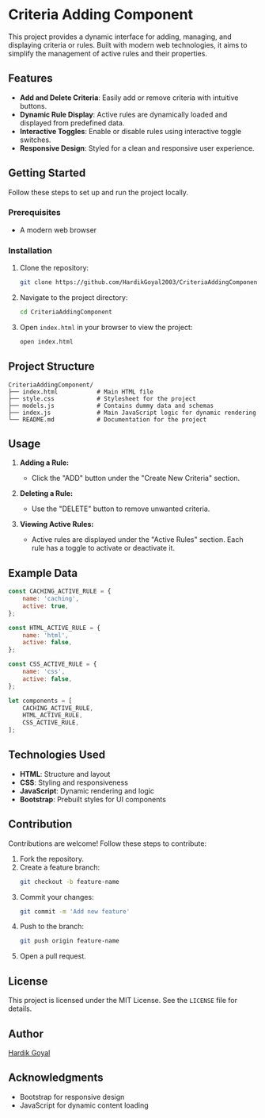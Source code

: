 # Criteria Adding Component

This project provides a dynamic interface for adding, managing, and displaying criteria or rules. Built with modern web technologies, it aims to simplify the management of active rules and their properties.

## Features

- **Add and Delete Criteria**: Easily add or remove criteria with intuitive buttons.
- **Dynamic Rule Display**: Active rules are dynamically loaded and displayed from predefined data.
- **Interactive Toggles**: Enable or disable rules using interactive toggle switches.
- **Responsive Design**: Styled for a clean and responsive user experience.

## Getting Started

Follow these steps to set up and run the project locally.

### Prerequisites

- A modern web browser

### Installation

1. Clone the repository:
   ```bash
   git clone https://github.com/HardikGoyal2003/CriteriaAddingComponent.git
   ```

2. Navigate to the project directory:
   ```bash
   cd CriteriaAddingComponent
   ```

3. Open `index.html` in your browser to view the project:
   ```bash
   open index.html
   ```

## Project Structure

```
CriteriaAddingComponent/
├── index.html           # Main HTML file
├── style.css            # Stylesheet for the project
├── models.js            # Contains dummy data and schemas
├── index.js             # Main JavaScript logic for dynamic rendering
└── README.md            # Documentation for the project
```

## Usage

1. **Adding a Rule:**
   - Click the "ADD" button under the "Create New Criteria" section.

2. **Deleting a Rule:**
   - Use the "DELETE" button to remove unwanted criteria.

3. **Viewing Active Rules:**
   - Active rules are displayed under the "Active Rules" section. Each rule has a toggle to activate or deactivate it.

## Example Data

```javascript
const CACHING_ACTIVE_RULE = {
    name: 'caching',
    active: true,
};

const HTML_ACTIVE_RULE = {
    name: 'html',
    active: false,
};

const CSS_ACTIVE_RULE = {
    name: 'css',
    active: false,
};

let components = [
    CACHING_ACTIVE_RULE,
    HTML_ACTIVE_RULE,
    CSS_ACTIVE_RULE,
];
```

## Technologies Used

- **HTML**: Structure and layout
- **CSS**: Styling and responsiveness
- **JavaScript**: Dynamic rendering and logic
- **Bootstrap**: Prebuilt styles for UI components

## Contribution

Contributions are welcome! Follow these steps to contribute:

1. Fork the repository.
2. Create a feature branch:
   ```bash
   git checkout -b feature-name
   ```
3. Commit your changes:
   ```bash
   git commit -m 'Add new feature'
   ```
4. Push to the branch:
   ```bash
   git push origin feature-name
   ```
5. Open a pull request.

## License

This project is licensed under the MIT License. See the `LICENSE` file for details.

## Author

[Hardik Goyal](https://github.com/HardikGoyal2003)

## Acknowledgments

- Bootstrap for responsive design
- JavaScript for dynamic content loading

